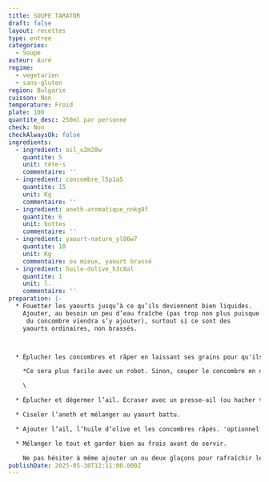 ```yaml
---
title: SOUPE TARATOR
draft: false
layout: recettes
type: entree
categories:
  - Soupe
auteur: Auré
regime:
  - vegetarien
  - sans-gluten
region: Bulgarie
cuisson: Non
temperature: Froid
plate: 100
quantite_desc: 250ml par personne
check: Non
checkAlwaysOk: false
ingredients:
  - ingredient: ail_u2m28w
    quantite: 5
    unit: tête·s
    commentaire: ''
  - ingredient: concombre_l5p1a5
    quantite: 15
    unit: Kg
    commentaire: ''
  - ingredient: aneth-aromatique_nnkg8f
    quantite: 6
    unit: bottes
    commentaire: ''
  - ingredient: yaourt-nature_yl86w7
    quantite: 10
    unit: Kg
    commentaire: ou mieux, yaourt brassé
  - ingredient: huile-dolive_h3c8al
    quantite: 1
    unit: l.
    commentaire: ''
preparation: |-
  * Fouetter les yaourts jusqu’à ce qu’ils deviennent bien liquides.
    Ajouter, au besoin un peu d’eau fraîche (pas trop non plus puisque l’eau
     du concombre viendra s’y ajouter), surtout si ce sont des
    yaourts ordinaires, non brassés.



  * Éplucher les concombres et râper en laissant ses grains pour qu'ils  gardent toute leur eau.

    *Ce sera plus facile avec un robot. Sinon, couper le concombre en dés, aussi petits que possible.*

    \

  * Éplucher et dégermer l’ail. Écraser avec un presse-ail (ou hacher très finement).

  * Ciseler l’aneth et mélanger au yaourt battu.

  * Ajouter l’ail, l’huile d’olive et les concombres râpés. 'optionnel : des noix concassés.

  * Mélanger le tout et garder bien au frais avant de servir.

    Ne pas hésiter à même ajouter un ou deux glaçons pour rafraîchir le tarator.
publishDate: 2025-05-30T12:11:00.000Z
---
```

